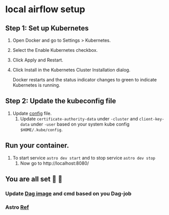 # local airflow setup

## Step 1: Set up Kubernetes
1. Open Docker and go to Settings > Kubernetes. 
2. Select the Enable Kubernetes checkbox. 
3. Click Apply and Restart. 
4. Click Install in the Kubernetes Cluster Installation dialog.

    Docker restarts and the status indicator changes to green to indicate Kubernetes is running.
## Step 2: Update the kubeconfig file
1. Update [config](/include/.kube/config) file.
   1. Update `certificate-authority-data` under `-cluster` and `client-key-data` under `-user` based on your system kube config `$HOME/.kube/config`.

## Run your container.
1. To start service `astro dev start` and to stop service `astro dev stop`
   1. Now go to http://localhost:8080/
   
## You are all set :clap: :clap:

### Update [Dag image](./dags/test.py) and cmd based on you Dag-job

### Astro [Ref](https://docs.astronomer.io/software/kubepodoperator-local)
